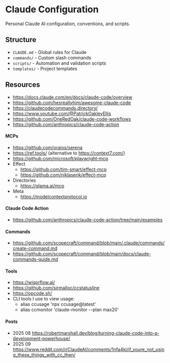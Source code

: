 # Claude Configuration

Personal Claude AI configuration, conventions, and scripts.

## Structure

- `CLAUDE.md` - Global rules for Claude
- `commands/` - Custom slash commands
- `scripts/` - Automation and validation scripts
- `templates/` - Project templates

## Resources

- https://docs.claude.com/en/docs/claude-code/overview
- https://github.com/hesreallyhim/awesome-claude-code
- https://claudecodecommands.directory/
- https://www.youtube.com/@PatrickOakleyEllis
- https://github.com/OneRedOak/claude-code-workflows
- https://github.com/anthropics/claude-code-action

#### MCPs

- https://github.com/oraios/serena
- https://ref.tools/ (alternative to https://context7.com/)
- https://github.com/microsoft/playwright-mcp
- Effect
  - https://github.com/tim-smart/effect-mcp
  - https://github.com/niklaserik/effect-mcp
- Directories
  - https://glama.ai/mcp
- Meta
  - https://modelcontextprotocol.io

#### Claude Code Action

- https://github.com/anthropics/claude-code-action/tree/main/examples

#### Commands

- https://github.com/scopecraft/command/blob/main/.claude/commands/create-command.md
- https://github.com/scopecraft/command/blob/main/docs/claude-commands-guide.md

#### Tools

- https://wisprflow.ai/
- https://github.com/sirmalloc/ccstatusline
- https://opcode.sh/
- CLI tools I use to view usage:
  - alias ccusage 'npx ccusage@latest'
  - alias ccmonitor 'claude-monitor --plan max20'

#### Posts

- 2025 08 https://robertmarshall.dev/blog/turning-claude-code-into-a-development-powerhouse/
- 2025 09 https://www.reddit.com/r/ClaudeAI/comments/1nfa4kj/if_youre_not_using_these_things_with_cc_then/
